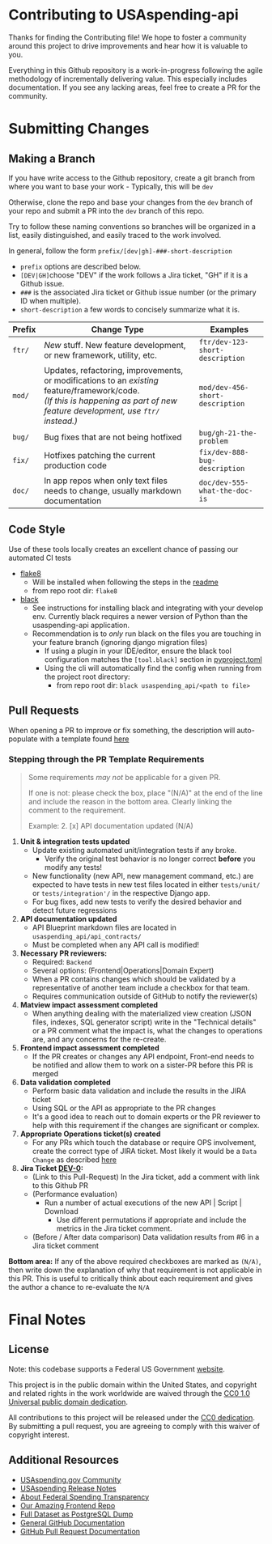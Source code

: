# Contributing to USAspending-api
Thanks for finding the Contributing file! We hope to foster a community around this project to drive improvements and hear how it is valuable to you.

Everything in this Github repository is a work-in-progress following the agile methodology of incrementally delivering value. This especially includes documentation. If you see any lacking areas, feel free to create a PR for the community.

# Submitting Changes

## Making a Branch
If you have write access to the Github repository, create a git branch from where you want to base your work
    - Typically, this will be `dev`

Otherwise, clone the repo and base your changes from the `dev` branch of your repo and submit a PR into the `dev` branch of this repo.

Try to follow these naming conventions so branches will be organized in a list, easily distinguished, and easily traced to the work involved.

In general, follow the form `prefix/[dev|gh]-###-short-description`

* `prefix` options are described below.
* `[DEV|GH]`choose "DEV" if the work follows a Jira ticket, "GH" if it is a Github issue.
* `###` is the associated Jira ticket or Github issue number (or the primary ID when multiple).
* `short-description` a few words to concisely summarize what it is.

Prefix|Change Type|Examples
------|-----------|--------
`ftr/`|_New_ stuff. New feature development, or new framework, utility, etc.|`ftr/dev-123-short-description`
`mod/`|Updates, refactoring, improvements, or modifications to an _existing_ feature/framework/code. <br/>_(If this is happening as part of new feature development, use `ftr/` instead.)_|`mod/dev-456-short-description`
`bug/`|Bug fixes that are not being hotfixed|`bug/gh-21-the-problem`
`fix/`|Hotfixes patching the current production code|`fix/dev-888-bug-description`
`doc/`|In app repos when only text files needs to change, usually markdown documentation|`doc/dev-555-what-the-doc-is`


## Code Style
Use of these tools locally creates an excellent chance of passing our automated CI tests
* [flake8](http://flake8.pycqa.org/en/latest/index.html#)
    * Will be installed when following the steps in the [readme](README.md)
    * from repo root dir: `flake8`
* [black](https://github.com/python/black)
    * See instructions for installing black and integrating with your develop env. Currently black requires a newer version of Python than the usaspending-api application.
    * Recommendation is to _only_ run black on the files you are touching in your feature branch (ignoring django migration files)
        * If using a plugin in your IDE/editor, ensure the black tool configuration matches the `[tool.black]` section in [pyproject.toml](pyproject.toml)
        * Using the cli will automatically find the config when running from the project root directory:
            * from repo root dir: `black usaspending_api/<path to file>`

## Pull Requests
When opening a PR to improve or fix something, the description will auto-populate with a template found [here](.github/pull_request_template.md)

### Stepping through the PR Template Requirements

> Some requirements _may not_ be applicable for a given PR.
>
> If one is not: please check the box, place "(N/A)" at the end of the line and include the reason in the bottom area. Clearly linking the comment to the requirement.
>
> Example: 2. [x] API documentation updated (N/A)

1. **Unit & integration tests updated**
    - Update existing automated unit/integration tests if any broke.
        - Verify the original test behavior is no longer correct **before** you modify any tests!
    - New functionality (new API, new management command, etc.) are expected to have tests in new test files located in either `tests/unit/` or `tests/integration'/` in the respective Django app.
    - For bug fixes, add new tests to verify the desired behavior and detect future regressions
2. **API documentation updated**
    - API Blueprint markdown files are located in `usaspending_api/api_contracts/`
    - Must be completed when any API call is modified!
3. **Necessary PR reviewers:**
    - Required: `Backend`
    - Several options: (Frontend|Operations|Domain Expert)
    - When a PR contains changes which should be validated by a representative of another team include a checkbox for that team.
    - Requires communication outside of GitHub to notify the reviewer(s)
4. **Matview impact assessment completed**
    - When anything dealing with the materialized view creation (JSON files, indexes, SQL generator script) write in the "Technical details" or a PR comment what the impact is, what the changes to operations are, and any concerns for the re-create.
5. **Frontend impact assessment completed**
    - If the PR creates or changes any API endpoint, Front-end needs to be notified and allow them to work on a sister-PR before this PR is merged
6. **Data validation completed**
    - Perform basic data validation and include the results in the JIRA ticket
    - Using SQL or the API as appropriate to the PR changes
    - It's a good idea to reach out to domain experts or the PR reviewer to help with this requirement if the changes are significant or complex.
7. **Appropriate Operations ticket(s) created**
    - For any PRs which touch the database or require OPS involvement, create the correct type of JIRA ticket. Most likely it would be a `Data Change` as described [here](/Operations/Data%20Management/Production%20Data%20Change%20Process.md)
8. **Jira Ticket [DEV-0](https://federal-spending-transparency.atlassian.net/browse/DEV-0):**
    - (Link to this Pull-Request) In the Jira ticket, add a comment with link to this Github PR
    - (Performance evaluation)
        - Run a number of actual executions of the new API | Script | Download
            -  Use different permutations if appropriate and include the metrics in the Jira ticket comment.
    - (Before / After data comparison) Data validation results from #6 in a Jira ticket comment

**Bottom area:**
If any of the above required checkboxes are marked as `(N/A)`, then write down the explanation of why that requirement is not applicable in this PR. This is useful to critically think about each requirement and gives the author a chance to re-evaluate the `N/A`


# Final Notes

## License
Note: this codebase supports a Federal US Government [website](https://www.usaspending.gov).

This project is in the public domain within the United States, and copyright and related rights in the work worldwide are waived through the [CC0 1.0 Universal public domain dedication](https://creativecommons.org/publicdomain/zero/1.0/legalcode).

All contributions to this project will be released under the [CC0 dedication](LICENSE). By submitting a pull request, you are agreeing to comply with this waiver of copyright interest.

## Additional Resources
- [USAspending.gov Community](https://usaspending-help.zendesk.com/hc/en-us/community/topics)
- [USAspending Release Notes](https://github.com/fedspendingtransparency/usaspending-website/wiki)
- [About Federal Spending Transparency](http://fedspendingtransparency.github.io/)
- [Our Amazing Frontend Repo](https://github.com/fedspendingtransparency/usaspending-website)
- [Full Dataset as PostgreSQL Dump](https://files.usaspending.gov/database_download/)
- [General GitHub Documentation](https://help.github.com/)
- [GitHub Pull Request Documentation](https://help.github.com/articles/creating-a-pull-request/)
